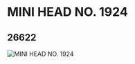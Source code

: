 # MINI HEAD NO. 1924
## 26622
![MINI HEAD NO. 1924](https://lc-www-live-s.legocdn.com/media/bricks/5/2/6151942.jpg)